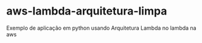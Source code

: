 # aws-lambda-arquitetura-limpa
 Exemplo de aplicação em python usando Arquitetura Lambda no lambda na aws
